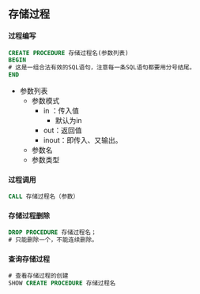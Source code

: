 ## 存储过程
#### 过程编写
```sql
CREATE PROCEDURE 存储过程名(参数列表)
BEGIN
# 这是一组合法有效的SQL语句，注意每一条SQL语句都要用分号结尾。
END 
```
- 参数列表
    - 参数模式
        - in ：传入值
            - 默认为in
        - out：返回值
        - inout：即传入、又输出。
    - 参数名
    - 参数类型
    
#### 过程调用
```sql
CALL 存储过程名（参数）
```
#### 存储过程删除
```sql
DROP PROCEDURE 存储过程名；
# 只能删除一个，不能连续删除。
```

#### 查询存储过程
```sql
# 查看存储过程的创建
SHOW CREATE PROCEDURE 存储过程名  
```